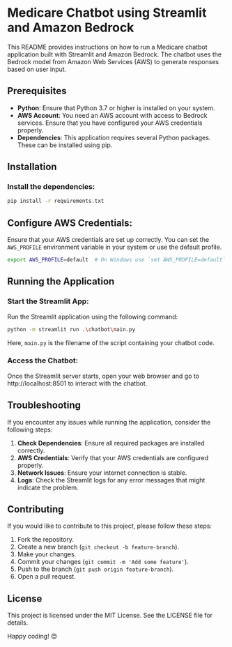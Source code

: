 # Medicare Chatbot using Streamlit and Amazon Bedrock

This README provides instructions on how to run a Medicare chatbot application built with Streamlit and Amazon Bedrock. The chatbot uses the Bedrock model from Amazon Web Services (AWS) to generate responses based on user input.

## Prerequisites

- **Python**: Ensure that Python 3.7 or higher is installed on your system.
- **AWS Account**: You need an AWS account with access to Bedrock services. Ensure that you have configured your AWS credentials properly.
- **Dependencies**: This application requires several Python packages. These can be installed using pip.

## Installation

### Install the dependencies:

```bash
pip install -r requirements.txt
```
## Configure AWS Credentials:

Ensure that your AWS credentials are set up correctly. You can set the `AWS_PROFILE` environment variable in your system or use the default profile.

```bash
export AWS_PROFILE=default  # On Windows use `set AWS_PROFILE=default`
```
## Running the Application

### Start the Streamlit App:

Run the Streamlit application using the following command:

```bash
python -m streamlit run .\chatbot\main.py
```
Here, `main.py` is the filename of the script containing your chatbot code.

### Access the Chatbot:

Once the Streamlit server starts, open your web browser and go to http://localhost:8501 to interact with the chatbot.

## Troubleshooting

If you encounter any issues while running the application, consider the following steps:

1. **Check Dependencies**: Ensure all required packages are installed correctly.
2. **AWS Credentials**: Verify that your AWS credentials are configured properly.
3. **Network Issues**: Ensure your internet connection is stable.
4. **Logs**: Check the Streamlit logs for any error messages that might indicate the problem.

## Contributing

If you would like to contribute to this project, please follow these steps:

1. Fork the repository.
2. Create a new branch (`git checkout -b feature-branch`).
3. Make your changes.
4. Commit your changes (`git commit -m 'Add some feature'`).
5. Push to the branch (`git push origin feature-branch`).
6. Open a pull request.

## License

This project is licensed under the MIT License. See the LICENSE file for details.


Happy coding! 😊